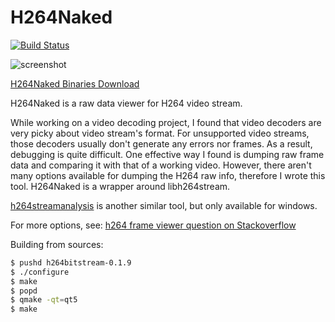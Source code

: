# H264Naked

[![Build Status](https://travis-ci.org/shi-yan/H264Naked.svg?branch=master)](https://travis-ci.org/shi-yan/H264Naked)

![screenshot](H264Naked_screenshot.png)

[H264Naked Binaries Download](https://github.com/shi-yan/H264Naked/releases "Download H264Naked binaries")

H264Naked is a raw data viewer for H264 video stream.

While working on a video decoding project, I found that video decoders are very picky about video stream's format. For unsupported video streams, those decoders usually don't generate any errors nor frames. As a result, debugging is quite difficult. One effective way I found is dumping raw frame data and comparing it with that of a working video. However, there aren't many options available for dumping the H264 raw info, therefore I wrote this tool. H264Naked is a wrapper around libh264stream.

[h264streamanalysis](http://sourceforge.net/projects/h264streamanalysis) is another similar tool, but only available for windows.

For more options, see:
[h264 frame viewer question on Stackoverflow](http://stackoverflow.com/questions/6014904/h264-frame-viewer)

Building from sources:

```sh
$ pushd h264bitstream-0.1.9
$ ./configure
$ make
$ popd
$ qmake -qt=qt5
$ make
```
